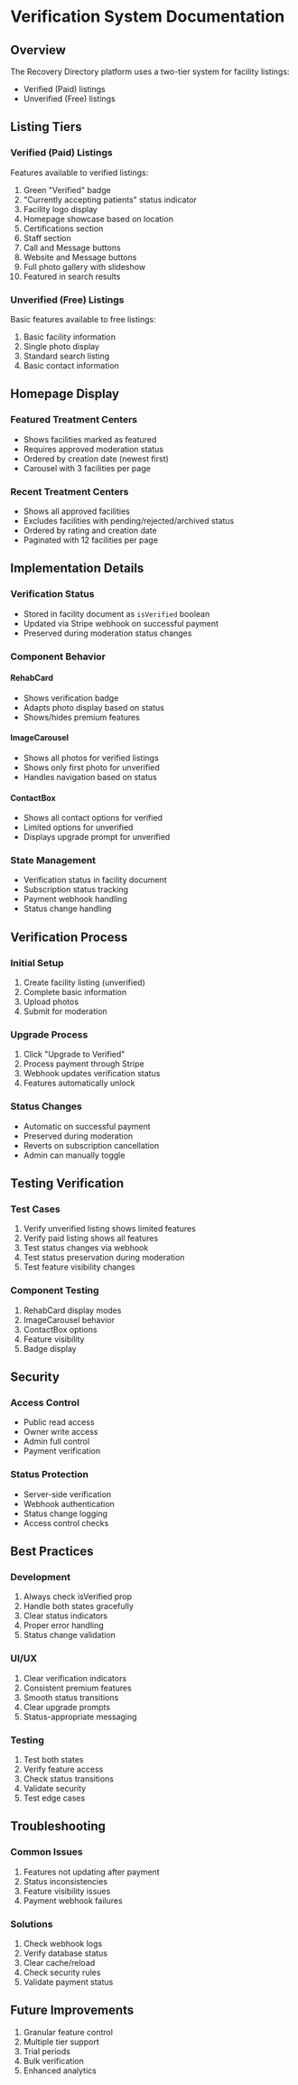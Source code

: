 # Verification System Documentation

## Overview
The Recovery Directory platform uses a two-tier system for facility listings:
- Verified (Paid) listings
- Unverified (Free) listings

## Listing Tiers

### Verified (Paid) Listings
Features available to verified listings:
1. Green "Verified" badge
2. "Currently accepting patients" status indicator
3. Facility logo display
4. Homepage showcase based on location
5. Certifications section
6. Staff section
7. Call and Message buttons
8. Website and Message buttons
9. Full photo gallery with slideshow
10. Featured in search results

### Unverified (Free) Listings
Basic features available to free listings:
1. Basic facility information
2. Single photo display
3. Standard search listing
4. Basic contact information

## Homepage Display

### Featured Treatment Centers
- Shows facilities marked as featured
- Requires approved moderation status
- Ordered by creation date (newest first)
- Carousel with 3 facilities per page

### Recent Treatment Centers
- Shows all approved facilities
- Excludes facilities with pending/rejected/archived status
- Ordered by rating and creation date
- Paginated with 12 facilities per page

## Implementation Details

### Verification Status
- Stored in facility document as `isVerified` boolean
- Updated via Stripe webhook on successful payment
- Preserved during moderation status changes

### Component Behavior

#### RehabCard
- Shows verification badge
- Adapts photo display based on status
- Shows/hides premium features

#### ImageCarousel
- Shows all photos for verified listings
- Shows only first photo for unverified
- Handles navigation based on status

#### ContactBox
- Shows all contact options for verified
- Limited options for unverified
- Displays upgrade prompt for unverified

### State Management
- Verification status in facility document
- Subscription status tracking
- Payment webhook handling
- Status change handling

## Verification Process

### Initial Setup
1. Create facility listing (unverified)
2. Complete basic information
3. Upload photos
4. Submit for moderation

### Upgrade Process
1. Click "Upgrade to Verified"
2. Process payment through Stripe
3. Webhook updates verification status
4. Features automatically unlock

### Status Changes
- Automatic on successful payment
- Preserved during moderation
- Reverts on subscription cancellation
- Admin can manually toggle

## Testing Verification

### Test Cases
1. Verify unverified listing shows limited features
2. Verify paid listing shows all features
3. Test status changes via webhook
4. Test status preservation during moderation
5. Test feature visibility changes

### Component Testing
1. RehabCard display modes
2. ImageCarousel behavior
3. ContactBox options
4. Feature visibility
5. Badge display

## Security

### Access Control
- Public read access
- Owner write access
- Admin full control
- Payment verification

### Status Protection
- Server-side verification
- Webhook authentication
- Status change logging
- Access control checks

## Best Practices

### Development
1. Always check isVerified prop
2. Handle both states gracefully
3. Clear status indicators
4. Proper error handling
5. Status change validation

### UI/UX
1. Clear verification indicators
2. Consistent premium features
3. Smooth status transitions
4. Clear upgrade prompts
5. Status-appropriate messaging

### Testing
1. Test both states
2. Verify feature access
3. Check status transitions
4. Validate security
5. Test edge cases

## Troubleshooting

### Common Issues
1. Features not updating after payment
2. Status inconsistencies
3. Feature visibility issues
4. Payment webhook failures

### Solutions
1. Check webhook logs
2. Verify database status
3. Clear cache/reload
4. Check security rules
5. Validate payment status

## Future Improvements
1. Granular feature control
2. Multiple tier support
3. Trial periods
4. Bulk verification
5. Enhanced analytics
